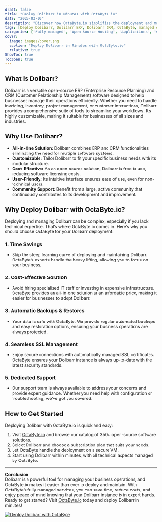```yaml
---
draft: false
title: "Deploy Dolibarr in Minutes with OctaByte.io"
date: "2025-03-03"
description: "Discover how OctaByte.io simplifies the deployment and management of Dolibarr, a powerful open-source ERP and CRM solution. Save time, reduce costs, and enjoy seamless technical support with OctaByte's fully managed services."
tags: [Deploy Dolibarr, Dolibarr ERP, Dolibarr CRM, OctaByte, managed open-source software, ERP deployment, CRM deployment, open-source ERP, open-source CRM, managed IT services, automatic backups, SSL management, cost-effective ERP, Dolibarr hosting]
categories: ["Fully managed", "Open Source Hosting", "Applications", "Crm Erp", "Dolibarr"]
cover:
  image: images/cover.png
  caption: "Deploy Dolibarr in Minutes with OctaByte.io"
  relative: true
ShowToc: true
TocOpen: true
---
```



## What is Dolibarr?

Dolibarr is a versatile open-source ERP (Enterprise Resource Planning) and CRM (Customer Relationship Management) software designed to help businesses manage their operations efficiently. Whether you need to handle invoicing, inventory, project management, or customer interactions, Dolibarr provides a comprehensive suite of tools to streamline your workflows. It’s highly customizable, making it suitable for businesses of all sizes and industries.

## Why Use Dolibarr?

- **All-in-One Solution:** Dolibarr combines ERP and CRM functionalities, eliminating the need for multiple software systems.
- **Customizable:** Tailor Dolibarr to fit your specific business needs with its modular structure.
- **Cost-Effective:** As an open-source solution, Dolibarr is free to use, reducing software licensing costs.
- **User-Friendly:** Its intuitive interface ensures ease of use, even for non-technical users.
- **Community Support:** Benefit from a large, active community that continuously contributes to its development and improvement.

## Why Deploy Dolibarr with OctaByte.io?

Deploying and managing Dolibarr can be complex, especially if you lack technical expertise. That’s where OctaByte.io comes in. Here’s why you should choose OctaByte for your Dolibarr deployment:

### 1. **Time Savings**
   - Skip the steep learning curve of deploying and maintaining Dolibarr. OctaByte’s experts handle the heavy lifting, allowing you to focus on your business.

### 2. **Cost-Effective Solution**
   - Avoid hiring specialized IT staff or investing in expensive infrastructure. OctaByte provides an all-in-one solution at an affordable price, making it easier for businesses to adopt Dolibarr.

### 3. **Automatic Backups & Restores**
   - Your data is safe with OctaByte. We provide regular automated backups and easy restoration options, ensuring your business operations are always protected.

### 4. **Seamless SSL Management**
   - Enjoy secure connections with automatically managed SSL certificates. OctaByte ensures your Dolibarr instance is always up-to-date with the latest security standards.

### 5. **Dedicated Support**
   - Our support team is always available to address your concerns and provide expert guidance. Whether you need help with configuration or troubleshooting, we’ve got you covered.

## How to Get Started

Deploying Dolibarr with OctaByte.io is quick and easy:

1. Visit [OctaByte.io](https://octabyte.io) and browse our catalog of 350+ open-source software solutions.
2. Select Dolibarr and choose a subscription plan that suits your needs.
3. Let OctaByte handle the deployment on a secure VM.
4. Start using Dolibarr within minutes, with all technical aspects managed by OctaByte.

---

**Conclusion**  
Dolibarr is a powerful tool for managing your business operations, and OctaByte.io makes it easier than ever to deploy and maintain. With OctaByte’s fully managed services, you can save time, reduce costs, and enjoy peace of mind knowing that your Dolibarr instance is in expert hands. Ready to get started? Visit [OctaByte.io](https://octabyte.io) today and deploy Dolibarr in minutes!

[![Deploy Dolibarr with OctaByte](/images/deploy-on-octabyte.png)](https://octabyte.io/fully-managed-open-source-services/applications/crm-erp/dolibarr)